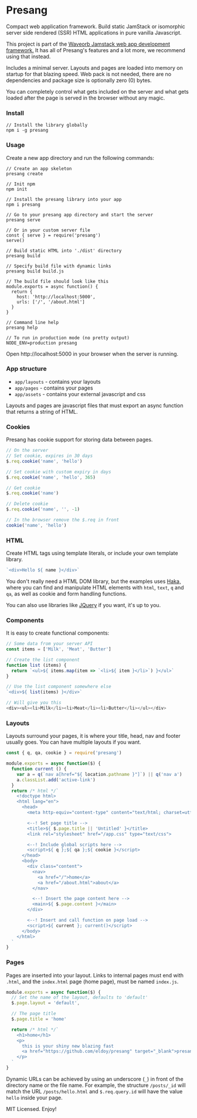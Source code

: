 # Presang
Compact web application framework. Build static JamStack or isomorphic server side rendered (SSR) HTML applications in pure vanilla Javascript.

This project is part of the [Waveorb Jamstack web app development framework.](https://waveorb.com) It has all of Presang's features and a lot more, we recommend using that instead.

Includes a minimal server. Layouts and pages are loaded into memory on startup for that blazing speed. Web pack is not needed, there are no dependencies and package size is optionally zero (0) bytes.

You can completely control what gets included on the server and what gets loaded after the page is served in the browser without any magic.


### Install
```
// Install the library globally
npm i -g presang
```

### Usage
Create a new app directory and run the following commands:
```
// Create an app skeleton
presang create

// Init npm
npm init

// Install the presang library into your app
npm i presang

// Go to your presang app directory and start the server
presang serve

// Or in your custom server file
const { serve } = require('presang')
serve()

// Build static HTML into './dist' directory
presang build

// Specify build file with dynamic links
presang build build.js

// The build file should look like this
module.exports = async function() {
  return {
    host: 'http://localhost:5000',
    urls: ['/', '/about.html']
  }
}

// Command line help
presang help

// To run in production mode (no pretty output)
NODE_ENV=production presang
```
Open http://localhost:5000 in your browser when the server is running.

### App structure
* `app/layouts` - contains your layouts
* `app/pages` - contains your pages
* `app/assets` - contains your external javascript and css

Layouts and pages are javascript files that must export an async function that returns a string of HTML.

### Cookies
Presang has cookie support for storing data between pages.
```javascript
// On the server
// Set cookie, expires in 30 days
$.req.cookie('name', 'hello')

// Set cookie with custom expiry in days
$.req.cookie('name', 'hello', 365)

// Get cookie
$.req.cookie('name')

// Delete cookie
$.req.cookie('name', '', -1)

// In the browser remove the $.req in front
cookie('name', 'hello')
```

### HTML
Create HTML tags using template literals, or include your own template library.
```javascript
`<div>Hello ${ name }</div>`
```

You don't really need a HTML DOM library, but the examples uses [Haka,](https://github.com/eldoy/haka) where you can find and manipulate HTML elements with `html`, `text`, `q` and `qa`, as well as cookie and form handling functions.

You can also use libraries like [JQuery](https://jquery.com) if you want, it's up to you.

### Components
It is easy to create functional components:
```javascript
// Some data from your server API
const items = ['Milk', 'Meat', 'Butter']

// Create the list component
function list (items) {
  return `<ul>${ items.map(item => `<li>${ item }</li>`) }</ul>`
}

// Use the list component somewhere else
`<div>${ list(items) }</div>`

// Will give you this
<div><ul><li>Milk</li><li>Meat</li><li>Butter</li></ul></div>
```

### Layouts
Layouts surround your pages, it is where your title, head, nav and footer usually goes. You can have multiple layouts if you want.
```javascript
const { q, qa, cookie } = require('presang')

module.exports = async function($) {
  function current () {
    var a = q(`nav a[href="${ location.pathname }"]`) || q('nav a')
    a.classList.add('active-link')
  }
  return /* html */`
    <!doctype html>
    <html lang="en">
      <head>
        <meta http-equiv="content-type" content="text/html; charset=utf-8">

        <--! Set page title -->
        <title>${ $.page.title || 'Untitled' }</title>
        <link rel="stylesheet" href="/app.css" type="text/css">

        <--! Include global scripts here -->
        <script>${ q };${ qa };${ cookie }</script>
      </head>
      <body>
        <div class="content">
          <nav>
            <a href="/">home</a>
            <a href="/about.html">about</a>
          </nav>

          <--! Insert the page content here -->
          <main>${ $.page.content }</main>
        </div>

        <--! Insert and call function on page load -->
        <script>${ current }; current()</script>
      </body>
    </html>
  `
}
```

### Pages
Pages are inserted into your layout. Links to internal pages must end with `.html`, and the `index.html` page (home page), must be named `index.js`.

```javascript
module.exports = async function($) {
  // Set the name of the layout, defaults to 'default'
  $.page.layout = 'default',

  // The page title
  $.page.title = 'home'

  return /* html */`
    <h1>home</h1>
    <p>
      this is your shiny new blazing fast
      <a href="https://github.com/eldoy/presang" target="_blank">presang app!</a>
    </p>
  `
}
```
Dynamic URLs can be achieved by using an underscore (`_`) in front of the directory name or the file name. For example, the structure `/posts/_id` will match the URL `/posts/hello.html` and `$.req.query.id` will have the value `hello` inside your page.

MIT Licensed. Enjoy!

